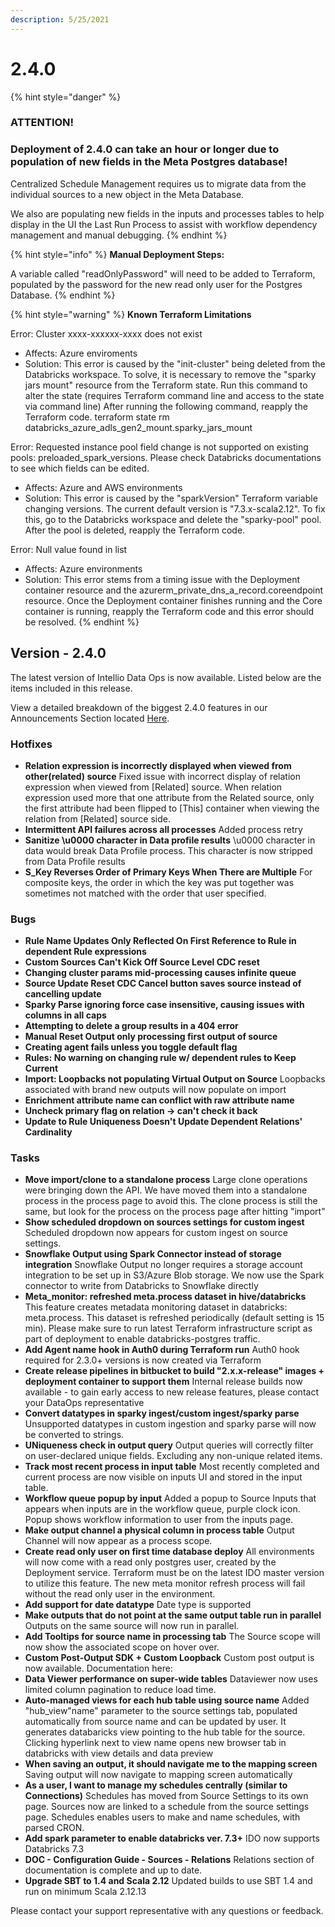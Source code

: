 ```yaml
---
description: 5/25/2021
---
```


# 2.4.0

{% hint style="danger" %}
### ATTENTION!

### Deployment of 2.4.0 can take an hour or longer due to population of new fields in the Meta Postgres database!

Centralized Schedule Management requires us to migrate data from the individual sources to a new object in the Meta Database.

We also are populating new fields in the inputs and processes tables to help display in the UI the Last Run Process to assist with workflow dependency management and manual debugging.
{% endhint %}

{% hint style="info" %}
**Manual Deployment Steps:**

A variable called "readOnlyPassword" will need to be added to Terraform, populated by the password for the new read only user for the Postgres Database.
{% endhint %}

{% hint style="warning" %}
**Known Terraform Limitations**

Error: Cluster xxxx-xxxxxx-xxxx does not exist

* Affects: Azure enviroments
* Solution: This error is caused by the "init-cluster" being deleted from the Databricks workspace. To solve, it is necessary to remove the "sparky jars mount" resource from the Terraform state. Run this command to alter the state \(requires Terraform command line and access to the state via command line\) After running the following command, reapply the Terraform code. terraform state rm databricks\_azure\_adls\_gen2\_mount.sparky\_jars\_mount

Error: Requested instance pool field change is not supported on existing pools: preloaded\_spark\_versions. Please check Databricks documentations to see which fields can be edited.

* Affects: Azure and AWS environments
* Solution: This error is caused by the "sparkVersion" Terraform variable changing versions. The current default version is "7.3.x-scala2.12". To fix this, go to the Databricks workspace and delete the "sparky-pool" pool. After the pool is deleted, reapply the Terraform code.

Error: Null value found in list

* Affects: Azure environments
* Solution: This error stems from a timing issue with the Deployment container resource and  the azurerm\_private\_dns\_a\_record.coreendpoint resource. Once the Deployment container finishes running and the Core container is running, reapply the Terraform code and this error should be resolved.
{% endhint %}

## **Version - 2.4.0**

The latest version of Intellio Data Ops is now available. Listed below are the items included in this release.

View a detailed breakdown of the biggest 2.4.0 features in our Announcements Section located [Here](https://intellio.gitbook.io/dataops/v/master/releases/announcements).

### **Hotfixes**

* **Relation expression is incorrectly displayed when viewed from other\(related\) source**  Fixed issue with incorrect display of relation expression when viewed from \[Related\] source. When relation expression used more that one attribute from the Related source, only the first attribute had been flipped to \[This\] container when viewing the relation from \[Related\] source side.
* **Intermittent API failures across all processes**  Added process retry
* **Sanitize \u0000 character in Data profile results**  \u0000 character in data would break Data Profile process. This character is now stripped from Data Profile results
* **S\_Key Reverses Order of Primary Keys When There are Multiple**  For composite keys, the order in which the key was put together was sometimes not matched with the order that user specified.

### **Bugs**

* **Rule Name Updates Only Reflected On First Reference to Rule in dependent Rule expressions**
* **Custom Sources Can't Kick Off Source Level CDC reset**
* **Changing cluster params mid-processing causes infinite queue**
* **Source Update Reset CDC Cancel button saves source instead of cancelling update**
* **Sparky Parse ignoring force case insensitive, causing issues with columns in all caps**
* **Attempting to delete a group results in a 404 error**
* **Manual Reset Output only processing first output of source**
* **Creating agent fails unless you toggle default flag**
* **Rules: No warning on changing rule w/ dependent rules to Keep Current**
* **Import: Loopbacks not populating Virtual Output on Source**  Loopbacks associated with brand new outputs will now populate on import
* **Enrichment attribute name can conflict with raw attribute name**
* **Uncheck primary flag on relation -&gt; can't check it back**
* **Update to Rule Uniqueness Doesn't Update Dependent Relations' Cardinality**

### **Tasks**

* **Move import/clone to a standalone process**  Large clone operations were bringing down the API. We have moved them into a standalone process in the process page to avoid this. The clone process is still the same, but look for the process on the process page after hitting "import"
* **Show scheduled dropdown on sources settings for custom ingest**  Scheduled dropdown now appears for custom ingest on source settings.
* **Snowflake Output using Spark Connector instead of storage integration**  Snowflake Output no longer requires a storage account integration to be set up in S3/Azure Blob storage. We now use the Spark connector to write from Databricks to Snowflake directly
* **Meta\_monitor: refreshed meta.process dataset in hive/databricks**  This feature creates metadata monitoring dataset in databricks: meta.process. This dataset is refreshed periodically \(default setting is 15 min\). Please make sure to run latest Terraform infrastructure script as part of deployment to enable databricks-postgres traffic.
* **Add Agent name hook in Auth0 during Terraform run**  Auth0 hook required for 2.3.0+ versions is now created via Terraform
* **Create release pipelines in bitbucket to build "2.x.x-release" images + deployment container to support them**  Internal release builds now available - to gain early access to new release features, please contact your DataOps representative
* **Convert datatypes in sparky ingest/custom ingest/sparky parse**  Unsupported datatypes in custom ingestion and sparky parse will now be converted to strings.
* **UNiqueness check in output query**  Output queries will correctly filter on user-declared unique fields. Excluding any non-unique related items.
* **Track most recent process in input table**  Most recently completed and current process are now visible on inputs UI and stored in the input table.
* **Workflow queue popup by input**  Added a popup to Source Inputs that appears when inputs are in the workflow queue, purple clock icon. Popup shows workflow information to user from the inputs page.
* **Make output channel a physical column in process table**  Output Channel will now appear as a process scope.
* **Create read only user on first time database deploy**  All environments will now come with a read only postgres user, created by the Deployment service. Terraform must be on the latest IDO master version to utilize this feature. The new meta monitor refresh process will fail without the read only user in the environment. 
* **Add support for date datatype**  Date type is supported
* **Make outputs that do not point at the same output table run in parallel**  Outputs on the same source will now run in parallel.
* **Add Tooltips for source name in processing tab**  The Source scope will now show the associated scope on hover over.
* **Custom Post-Output SDK + Custom Loopback**  Custom post output is now available. Documentation here:
* **Data Viewer performance on super-wide tables**  Dataviewer now uses limited column pagination to reduce load time.
* **Auto-managed views for each hub table using source name**  Added "hub\_view"name" parameter to the source settings tab, populated automatically from source name and can be updated by user. It generates databaricks view pointing to the hub table for the source. Clicking hyperlink next to view name opens new browser tab in databricks with view details and data preview
* **When saving an output, it should navigate me to the mapping screen**  Saving output will now navigate to mapping screen automatically
* **As a user, I want to manage my schedules centrally \(similar to Connections\)**  Schedules has moved from Source Settings to its own page. Sources now are linked to a schedule from the source settings page.   Schedules enables users to make and name schedules, with parsed CRON.
* **Add spark parameter to enable databricks ver. 7.3+**  IDO now supports Databricks 7.3
* **DOC - Configuration Guide - Sources - Relations**  Relations section of documentation is complete and up to date.
* **Upgrade SBT to 1.4 and Scala 2.12**  Updated builds to use SBT 1.4 and run on minimum Scala 2.12.13

Please contact your support representative with any questions or feedback.

